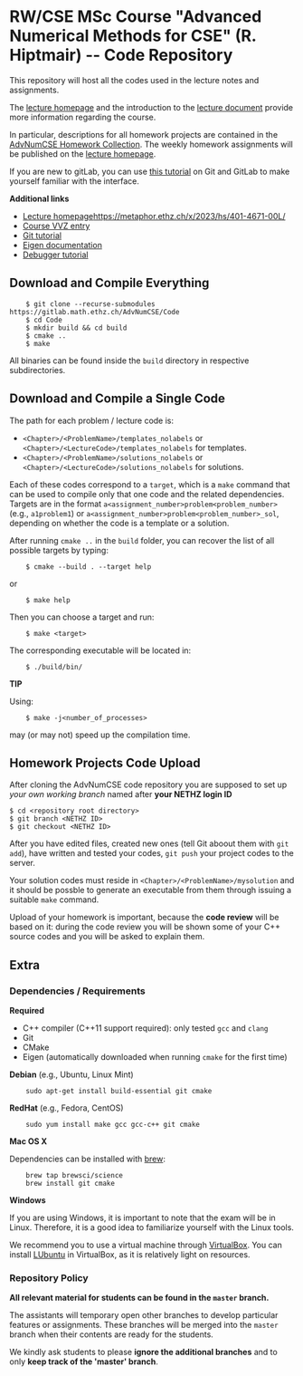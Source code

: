 # RW/CSE MSc Course "Advanced Numerical Methods for CSE" (R. Hiptmair) -- Code Repository

This repository will host all the codes used in the lecture notes and assignments.

The [lecture homepage](https://metaphor.ethz.ch/x/2023/hs/401-4671-00L/) and the
introduction to the [lecture
document](https://people.math.ethz.ch/~grsam/ADVNCSE/ADVNCSE.pdf) provide more information
regarding the course. 

In particular, descriptions for all homework projects are contained in the [AdvNumCSE
Homework
Collection](https://people.math.ethz.ch/~grsam/ADVNCSE/HOMEWORK/ADVNCSEProblems.pdf). The
weekly homework assignments will be published on the [lecture homepage](https://metaphor.ethz.ch/x/2023/hs/401-4671-00L/).

If you are new to gitLab, you can use [this tutorial](https://gitlab.math.ethz.ch/tille/gitlab-introduction) on Git and GitLab 
to make yourself familiar with the interface.

**Additional links**

- [Lecture homepage]()https://metaphor.ethz.ch/x/2023/hs/401-4671-00L/
- [Course VVZ entry](https://www.vorlesungen.ethz.ch/Vorlesungsverzeichnis/lerneinheit.view?semkez=2023W&ansicht=ALLE&lerneinheitId=174538&lang=de)
- [Git tutorial](https://gitlab.math.ethz.ch/tille/gitlab-introduction/blob/master/git/README.md)
- [Eigen documentation](http://eigen.tuxfamily.org/dox/)
- [Debugger tutorial](https://gitlab.math.ethz.ch/tille/debugging-cpp-code-with-lldb)

## Download and Compile Everything

        $ git clone --recurse-submodules https://gitlab.math.ethz.ch/AdvNumCSE/Code
        $ cd Code
        $ mkdir build && cd build
        $ cmake ..
        $ make

All binaries can be found inside the `build` directory in respective subdirectories. 

## Download and Compile a Single Code

The path for each problem / lecture code is:

 - `<Chapter>/<ProblemName>/templates_nolabels` or `<Chapter>/<LectureCode>/templates_nolabels` for templates.
 - `<Chapter>/<ProblemName>/solutions_nolabels` or `<Chapter>/<LectureCode>/solutions_nolabels` for solutions.

Each of these codes correspond to a `target`, which is a `make` command that can be used to compile only that one code and the related dependencies.
Targets are in the format `a<assignment_number>problem<problem_number>` (e.g., `a1problem1`) or `a<assignment_number>problem<problem_number>_sol`, depending on whether the code is a template or a solution.

After running `cmake ..` in the `build` folder, you can recover the list of all possible targets by typing:

        $ cmake --build . --target help

or

        $ make help

Then you can choose a target and run:

        $ make <target>

The corresponding executable will be located in:

        $ ./build/bin/

**TIP**

Using:

        $ make -j<number_of_processes>
    
may (or may not) speed up the compilation time.


## Homework Projects Code Upload

After cloning the AdvNumCSE code repository you are supposed to set up _your own working
branch_ named after **your NETHZ login ID**

	$ cd <repository root directory>
	$ git branch <NETHZ ID>
	$ git checkout <NETHZ ID>

After you have edited files, created new ones (tell Git aboout them with `git add`), have
written and tested your codes, `git push` your project codes to the server. 

Your solution codes must reside in `<Chapter>/<ProblemName>/mysolution` and it should be
possble to generate an executable from them through issuing a suitable `make` command. 

Upload of your homework is important, because the **code review** will be based on it:
during the code review you will be shown some of your C++ source codes and you will be asked to
explain them. 

## Extra

### Dependencies / Requirements

**Required**

- C++ compiler (C++11 support required): only tested `gcc` and `clang`
- Git
- CMake
- Eigen (automatically downloaded when running `cmake` for the first time)

__Debian__ (e.g., Ubuntu, Linux Mint)

        sudo apt-get install build-essential git cmake

__RedHat__ (e.g., Fedora, CentOS)

        sudo yum install make gcc gcc-c++ git cmake

__Mac OS X__

Dependencies can be installed with [brew](http://brew.sh/):

        brew tap brewsci/science
        brew install git cmake
	
__Windows__

If you are using Windows, it is important to note that the exam will be in Linux.
Therefore, it is a good idea to familiarize yourself with the Linux tools.

We recommend you to use a virtual machine through [VirtualBox](https://www.virtualbox.org/).
You can install [LUbuntu](http://lubuntu.net/) in VirtualBox,
as it is relatively light on resources.

### Repository Policy

__All relevant material for students can be found in the `master` branch.__

The assistants will temporary open other branches to develop particular features or assignments.
These branches will be merged into the `master` branch when their contents are ready for the students.

We kindly ask students to please __ignore the additional branches__ and to only __keep track of the 'master' branch__.

